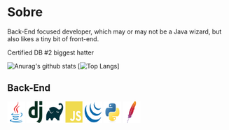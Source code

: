 # Sobre

Back-End focused developer, which may or may not be a Java wizard, but also likes
a tiny bit of front-end.

Certified DB #2 biggest hatter

![Anurag's github stats](https://github-readme-stats.vercel.app/api?username=eduardostarz)
[![Top Langs](https://github-readme-stats.vercel.app/api/top-langs/?username=eduardostarz)]

## Back-End

<div style="display: inline_block" >
  
<img align="center" width="40" height="50" src="https://raw.githubusercontent.com/devicons/devicon/master/icons/java/java-original.svg" />
<img align="center" width="40" height="50" src="https://raw.githubusercontent.com/devicons/devicon/master/icons/django/django-plain.svg" />
<img align="center" width="40" height="50" src="https://raw.githubusercontent.com/devicons/devicon/master/icons/gradle/gradle-plain.svg" />
<img align="center" width="40" height="50" src="https://raw.githubusercontent.com/devicons/devicon/master/icons/javascript/javascript-plain.svg" />
<img align="center" width="40" height="50" src="https://raw.githubusercontent.com/devicons/devicon/master/icons/jquery/jquery-original.svg" />
<img align="center" width="40" height="50" src="https://raw.githubusercontent.com/devicons/devicon/master/icons/python/python-original.svg" />
<img align="center" width="40" height="50" src="https://raw.githubusercontent.com/devicons/devicon/master/icons/apache/apache-original.svg" />

</div>

